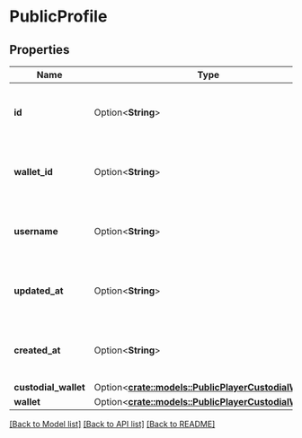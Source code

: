 # PublicProfile

## Properties

Name | Type | Description | Notes
------------ | ------------- | ------------- | -------------
**id** | Option<**String**> | This field has not had a description added. | [optional]
**wallet_id** | Option<**String**> | This field has not had a description added. | [optional]
**username** | Option<**String**> | This field has not had a description added. | [optional]
**updated_at** | Option<**String**> | This field has not had a description added. | [optional]
**created_at** | Option<**String**> | This field has not had a description added. | [optional]
**custodial_wallet** | Option<[**crate::models::PublicPlayerCustodialWallet**](PublicPlayer_custodialWallet.md)> |  | [optional]
**wallet** | Option<[**crate::models::PublicPlayerCustodialWallet**](PublicPlayer_custodialWallet.md)> |  | [optional]

[[Back to Model list]](../README.md#documentation-for-models) [[Back to API list]](../README.md#documentation-for-api-endpoints) [[Back to README]](../README.md)


